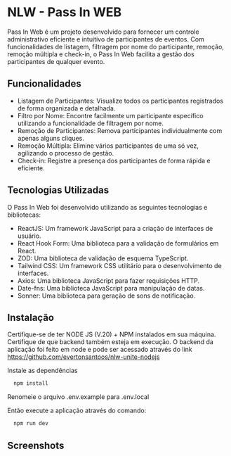 # NLW - Pass In WEB

Pass In Web é um projeto desenvolvido para fornecer um controle administrativo eficiente e intuitivo de participantes de eventos. Com funcionalidades de listagem, filtragem por nome do participante, remoção, remoção múltipla e check-in, o Pass In Web facilita a gestão dos participantes de qualquer evento.

## Funcionalidades

- Listagem de Participantes: Visualize todos os participantes registrados de forma organizada e detalhada.
- Filtro por Nome: Encontre facilmente um participante específico utilizando a funcionalidade de filtragem por nome.
- Remoção de Participantes: Remova participantes individualmente com apenas alguns cliques.
- Remoção Múltipla: Elimine vários participantes de uma só vez, agilizando o processo de gestão.
- Check-in: Registre a presença dos participantes de forma rápida e eficiente.

## Tecnologias Utilizadas
O Pass In Web foi desenvolvido utilizando as seguintes tecnologias e bibliotecas:

- ReactJS: Um framework JavaScript para a criação de interfaces de usuário.
- React Hook Form: Uma biblioteca para a validação de formulários em React.
- ZOD: Uma biblioteca de validação de esquema TypeScript.
- Tailwind CSS: Um framework CSS utilitário para o desenvolvimento de interfaces.
- Axios: Uma biblioteca JavaScript para fazer requisições HTTP.
- Date-fns: Uma biblioteca JavaScript para manipulação de datas.
- Sonner: Uma biblioteca para geração de sons de notificação.
## Instalação

Certifique-se de ter NODE JS (V.20) + NPM instalados em sua máquina.
Certifique de que backend também esteja em execução.
O backend da aplicação foi feito em node e pode ser acessado através do link
https://github.com/evertonsantoos/nlw-unite-nodejs


Instale as dependências

```bash
  npm install 
```
    
Renomeie o arquivo .env.example para .env.local

Então execute a aplicação através do comando:

```bash
  npm run dev 
```
## Screenshots
